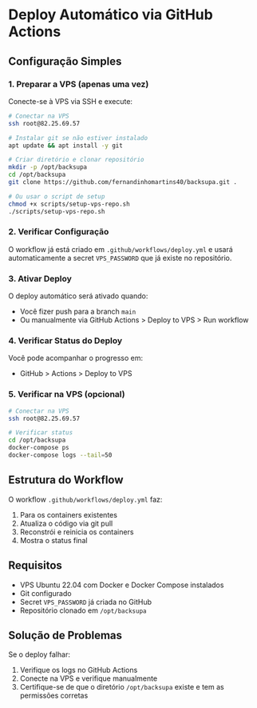 # Deploy Automático via GitHub Actions

## Configuração Simples

### 1. Preparar a VPS (apenas uma vez)

Conecte-se à VPS via SSH e execute:

```bash
# Conectar na VPS
ssh root@82.25.69.57

# Instalar git se não estiver instalado
apt update && apt install -y git

# Criar diretório e clonar repositório
mkdir -p /opt/backsupa
cd /opt/backsupa
git clone https://github.com/fernandinhomartins40/backsupa.git .

# Ou usar o script de setup
chmod +x scripts/setup-vps-repo.sh
./scripts/setup-vps-repo.sh
```

### 2. Verificar Configuração

O workflow já está criado em `.github/workflows/deploy.yml` e usará automaticamente a secret `VPS_PASSWORD` que já existe no repositório.

### 3. Ativar Deploy

O deploy automático será ativado quando:
- Você fizer push para a branch `main`
- Ou manualmente via GitHub Actions > Deploy to VPS > Run workflow

### 4. Verificar Status do Deploy

Você pode acompanhar o progresso em:
- GitHub > Actions > Deploy to VPS

### 5. Verificar na VPS (opcional)

```bash
# Conectar na VPS
ssh root@82.25.69.57

# Verificar status
cd /opt/backsupa
docker-compose ps
docker-compose logs --tail=50
```

## Estrutura do Workflow

O workflow `.github/workflows/deploy.yml` faz:
1. Para os containers existentes
2. Atualiza o código via git pull
3. Reconstrói e reinicia os containers
4. Mostra o status final

## Requisitos

- VPS Ubuntu 22.04 com Docker e Docker Compose instalados
- Git configurado
- Secret `VPS_PASSWORD` já criada no GitHub
- Repositório clonado em `/opt/backsupa`

## Solução de Problemas

Se o deploy falhar:
1. Verifique os logs no GitHub Actions
2. Conecte na VPS e verifique manualmente
3. Certifique-se de que o diretório `/opt/backsupa` existe e tem as permissões corretas
